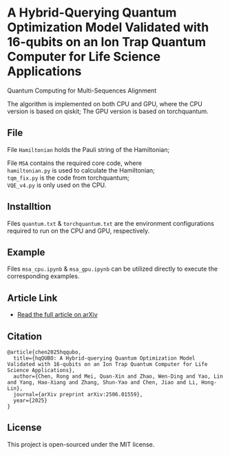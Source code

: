 # A Hybrid-Querying Quantum Optimization Model Validated with 16-qubits on an Ion Trap Quantum Computer for Life Science Applications
Quantum Computing for Multi-Sequences Alignment

The algorithm is implemented on both CPU and GPU, where the CPU version is based on qiskit; The GPU version is based on torchquantum.

## File
File `Hamiltonian` holds the Pauli string of the Hamiltonian;

File `MSA` contains the required core code, where \
    `hamiltonian.py` is used to calculate the Hamiltonian; \
    `tqm_fix.py` is the code from torchquantum; \
    `VQE_v4.py` is only used on the CPU.

## Installtion
Files `quantum.txt` & `torchquantum.txt` are the environment configurations required to run on the CPU and GPU, respectively.

## Example
Files `msa_cpu.ipynb` & `msa_gpu.ipynb` can be utilized directly to execute the corresponding examples.


## Article Link
- [Read the full article on arXiv](https://arxiv.org/abs/2506.01559)

## Citation
```
@article{chen2025hqqubo,
  title={hqQUBO: A Hybrid-querying Quantum Optimization Model Validated with 16-qubits on an Ion Trap Quantum Computer for Life Science Applications},
  author={Chen, Rong and Mei, Quan-Xin and Zhao, Wen-Ding and Yao, Lin and Yang, Hao-Xiang and Zhang, Shun-Yao and Chen, Jiao and Li, Hong-Lin},
  journal={arXiv preprint arXiv:2506.01559},
  year={2025}
}
```

## License

This project is open-sourced under the MIT license.
